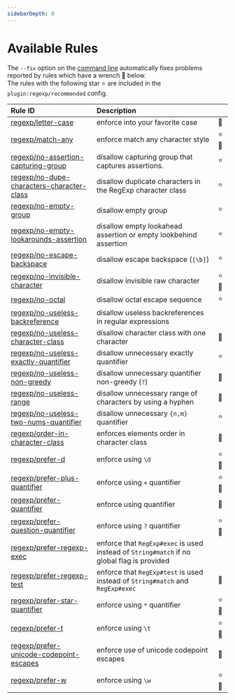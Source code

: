 ```yaml
---
sidebarDepth: 0
---
```


# Available Rules

The `--fix` option on the [command line](https://eslint.org/docs/user-guide/command-line-interface#fixing-problems) automatically fixes problems reported by rules which have a wrench :wrench: below.  
The rules with the following star :star: are included in the `plugin:regexp/recommended` config.

<!-- This file is automatically generated in tools/update-docs-rules-index.js, do not change! -->

| Rule ID | Description |    |
|:--------|:------------|:---|
| [regexp/letter-case](./letter-case.md) | enforce into your favorite case | :wrench: |
| [regexp/match-any](./match-any.md) | enforce match any character style | :star::wrench: |
| [regexp/no-assertion-capturing-group](./no-assertion-capturing-group.md) | disallow capturing group that captures assertions. | :star: |
| [regexp/no-dupe-characters-character-class](./no-dupe-characters-character-class.md) | disallow duplicate characters in the RegExp character class | :star: |
| [regexp/no-empty-group](./no-empty-group.md) | disallow empty group | :star: |
| [regexp/no-empty-lookarounds-assertion](./no-empty-lookarounds-assertion.md) | disallow empty lookahead assertion or empty lookbehind assertion | :star: |
| [regexp/no-escape-backspace](./no-escape-backspace.md) | disallow escape backspace (`[\b]`) | :star: |
| [regexp/no-invisible-character](./no-invisible-character.md) | disallow invisible raw character | :star::wrench: |
| [regexp/no-octal](./no-octal.md) | disallow octal escape sequence | :star: |
| [regexp/no-useless-backreference](./no-useless-backreference.md) | disallow useless backreferences in regular expressions |  |
| [regexp/no-useless-character-class](./no-useless-character-class.md) | disallow character class with one character | :wrench: |
| [regexp/no-useless-exactly-quantifier](./no-useless-exactly-quantifier.md) | disallow unnecessary exactly quantifier | :star: |
| [regexp/no-useless-non-greedy](./no-useless-non-greedy.md) | disallow unnecessary quantifier non-greedy (`?`) | :wrench: |
| [regexp/no-useless-range](./no-useless-range.md) | disallow unnecessary range of characters by using a hyphen | :wrench: |
| [regexp/no-useless-two-nums-quantifier](./no-useless-two-nums-quantifier.md) | disallow unnecessary `{n,m}` quantifier | :star: |
| [regexp/order-in-character-class](./order-in-character-class.md) | enforces elements order in character class | :wrench: |
| [regexp/prefer-d](./prefer-d.md) | enforce using `\d` | :star::wrench: |
| [regexp/prefer-plus-quantifier](./prefer-plus-quantifier.md) | enforce using `+` quantifier | :star::wrench: |
| [regexp/prefer-quantifier](./prefer-quantifier.md) | enforce using quantifier | :wrench: |
| [regexp/prefer-question-quantifier](./prefer-question-quantifier.md) | enforce using `?` quantifier | :star::wrench: |
| [regexp/prefer-regexp-exec](./prefer-regexp-exec.md) | enforce that `RegExp#exec` is used instead of `String#match` if no global flag is provided |  |
| [regexp/prefer-regexp-test](./prefer-regexp-test.md) | enforce that `RegExp#test` is used instead of `String#match` and `RegExp#exec` | :wrench: |
| [regexp/prefer-star-quantifier](./prefer-star-quantifier.md) | enforce using `*` quantifier | :star::wrench: |
| [regexp/prefer-t](./prefer-t.md) | enforce using `\t` | :star::wrench: |
| [regexp/prefer-unicode-codepoint-escapes](./prefer-unicode-codepoint-escapes.md) | enforce use of unicode codepoint escapes | :wrench: |
| [regexp/prefer-w](./prefer-w.md) | enforce using `\w` | :star::wrench: |
